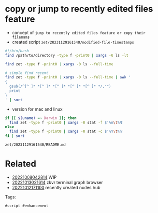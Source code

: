 # copy or jump to recently edited files feature

- concept of `jump to recently edited files feature or copy their filenams`
- created script `zet/20231129161540/modified-file-timestamps`

```bash
#!/bin/bash
find /path/to/directory -type f -print0 | xargs -0 ls -lt

find zet -type f -print0 | xargs -0 ls --full-time

# simple find recent
find zet -type f -print0 | xargs -0 ls --full-time | awk '
{
  gsub(/^[^ ]* *[^ ]* *[^ ]* *[^ ]* *[^ ]* */,"")
  print
}
' | sort
```

- version for mac and linux
```bash
if [[ $(uname) =~ Darwin ]]; then
  find zet -type f -print0 | xargs -0 stat -f $'%m\t%N'
else
  find zet -type f -print0 | xargs -0 stat -c $'%Y\t%n'
fi | sort
```

` zet/20231129161540/README.md `

# Related

- [20221008042814](/zet/20221008042814/README.md) WIP
- [20221013021614](/zet/20221013021614/README.md) zkvr terminal graph browser
- [20221012171100](/zet/20221012171100/README.md) recently created nodes hub

Tags:

    #script #enhancement
